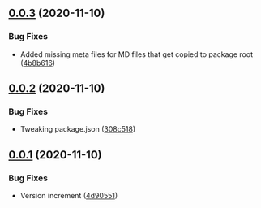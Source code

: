 ## [0.0.3](https://github.com/sarkahn/common/compare/v0.0.2...v0.0.3) (2020-11-10)


### Bug Fixes

* Added missing meta files for MD files that get copied to package root ([4b8b616](https://github.com/sarkahn/common/commit/4b8b616e09d23b1de1c14dbecb435a0bd8aedb0b))

## [0.0.2](https://github.com/sarkahn/common/compare/v0.0.1...v0.0.2) (2020-11-10)


### Bug Fixes

* Tweaking package.json ([308c518](https://github.com/sarkahn/common/commit/308c518493f68e91fd27da8c53e3edbf0c1def6c))

## [0.0.1](https://github.com/sarkahn/common/compare/v0.0.0...v0.0.1) (2020-11-10)


### Bug Fixes

* Version increment ([4d90551](https://github.com/sarkahn/common/commit/4d9055120f3c829e2ecbb0335e0efa8fc8cd3568))
